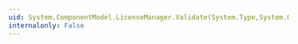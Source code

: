 ```yaml
---
uid: System.ComponentModel.LicenseManager.Validate(System.Type,System.Object)
internalonly: False
---
```

